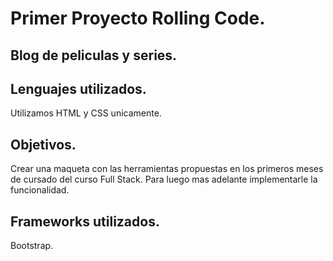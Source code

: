 # Primer Proyecto Rolling Code.
## Blog de peliculas y series.

## Lenguajes utilizados.
Utilizamos HTML y CSS unicamente.

## Objetivos.
Crear una maqueta con las herramientas propuestas en los primeros meses de cursado del curso Full Stack. Para luego mas adelante implementarle la funcionalidad.

## Frameworks utilizados.
Bootstrap.
